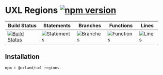 # UXL Regions [![npm version](https://badge.fury.io/js/%40uxland%2Fuxl-regions.svg)](https://badge.fury.io/js/%40uxland%2Fuxl-regions)

| Build Status                                                                                                      | Statements                                    | Branches                                  | Functions                                   | Lines                               |
| ----------------------------------------------------------------------------------------------------------------- | --------------------------------------------- | ----------------------------------------- | ------------------------------------------- | ----------------------------------- |
| [![Build Status](https://api.travis-ci.org/uxland/uxl-regions.svg)](https://api.travis-ci.org/uxland/uxl-regions) | ![Statements](https://img.shields.io/badge/Coverage-82.59%25-yellow.svg 'Make me better!') | ![Branches](https://img.shields.io/badge/Coverage-76.06%25-red.svg 'Make me better!') | ![Functions](https://img.shields.io/badge/Coverage-66.67%25-red.svg 'Make me better!') | ![Lines](https://img.shields.io/badge/Coverage-84.5%25-yellow.svg 'Make me better!') |

## Installation

`npm i @uxland/uxl-regions`

